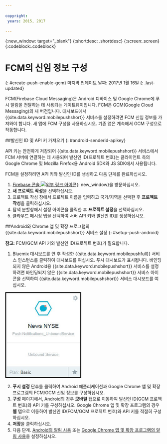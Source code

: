 ```yaml
---

copyright:
 years: 2015, 2017

---
```


{:new_window: target="_blank"}
{:shortdesc: .shortdesc}
{:screen:.screen}
{:codeblock:.codeblock}

# FCM의 신임 정보 구성
{: #create-push-enable-gcm}
마지막 업데이트 날짜: 2017년 1월 16일
{: .last-updated}

FCM(Firebase Cloud Messaging)은 Android 디바이스 및 Google Chrome에 푸시 알림을 전달하는 데 사용되는 게이트웨이입니다. FCM은 GCM(Google Cloud Messaging)의 새 버전입니다. 대시보드에서 {{site.data.keyword.mobilepushshort}} 서비스를 설정하려면 FCM 신임 정보를 가져와야 합니다. 새 앱에 FCM 구성을 사용하십시오. 기존 앱은 계속해서 GCM 구성으로 작동합니다. 

##발신인 ID 및 API 키 가져오기
{: #android-senderid-apikey}

API 키는 안전하게 저장되어 {{site.data.keyword.mobilepushshort}} 서비스에서 FCM 서버에 연결하는 데 사용되며 발신인 ID(프로젝트 번호)는 클라이언트 측의 Google Chrome 및 Mozilla Firefox용 Android SDK와 JS SDK에서 사용됩니다.  

FCM을 설정하려면 API 키와 발신인 ID를 생성하고 다음 단계를 완료하십시오. 

1. [Firebase 콘솔 ![외부 링크 아이콘](../../icons/launch-glyph.svg "외부 링크 아이콘")](https://console.firebase.google.com/?pli=1 "외부 링크 아이콘"){: new_window}을 방문하십시오.
2. **새 프로젝트 작성**을 선택하십시오.  
3. 프로젝트 작성 창에서 프로젝트 이름을 입력하고 국가/지역을 선택한 후 **프로젝트 작성**을 클릭하십시오. 
3. 탐색 분할창에서 설정 아이콘을 클릭한 후 **프로젝트 설정**을 선택하십시오. 
4. 클라우드 메시징 탭을 선택하여 서버 API 키와 발신인 ID를 생성하십시오. 

##Android와 Chrome 앱 및 확장 프로그램의 {{site.data.keyword.mobilepushshort}} 서비스 설정
{: #setup-push-android}

**참고:** FCM/GCM API 키와 발신인 ID(프로젝트 번호)가 필요합니다. 

1. Bluemix 대시보드를 연 후 작성한 {{site.data.keyword.mobilepushfull}} 서비스 인스턴스를 클릭하여 대시보드를 여십시오. 푸시 대시보드가 표시됩니다. 바인딩되지 않은 Android용 {{site.data.keyword.mobilepushshort}} 서비스를 설정하려면 바인딩되지 않은 {{site.data.keyword.mobilepushshort}} 서비스 아이콘을 선택하여 {{site.data.keyword.mobilepushshort}} 서비스 대시보드를 여십시오. 

![푸시 대시보드](images/push_unbound.jpg)

2. **푸시 설정** 단추를 클릭하여 Android 애플리케이션과 Google Chrome 앱 및 확장 프로그램의 FCM/GCM 신임 정보를 구성하십시오. 
3. **구성** 페이지에서, Android의 경우 **모바일** 탭으로 이동하여 발신인 ID(GCM 프로젝트 번호)와 API 키를 구성하십시오. Google Chrome 앱 및 확장 프로그램의 경우 **웹** 탭으로 이동하여 발신인 ID(FCM/GCM 프로젝트 번호)와 API 키를 적절히 구성하십시오. 
4. **저장**을 클릭하십시오.
5. 다음 단계. [Android의 알림 사용](c_enable_push.html) 또는 [Google Chrome 앱 및 확장 프로그램의 알림 사용](c_enable_push.html)을 설정하십시오. 


